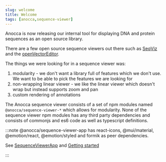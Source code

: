```yaml
---
slug: welcome
title: Welcome
tags: [anocca,sequence-viewer]
---
```


Anocca is now releasing our internal tool for displaying DNA and protein sequences as an open source library.

There are a few open source sequence viewers out there such as [SeqViz](https://github.com/Lattice-Automation/seqviz) and the [openVectorEditor](https://github.com/TeselaGen/openVectorEditor). 

The things we were looking for in a sequence viewer was:

1. modularity - we don't want a library full of features which we don't use. We want to be able to pick the features we are looking for
2. non-wrapping linear viewer - we like the linear viewer which doesn't wrap but instead supports zoom and pan
3. custom rendering of annotations

The Anocca sequence viewer consists of a set of npm modules named `@anocca/sequence-viewer-*` which allows for modularity. None of the sequence viewer npm modules has any third party dependencies and consists of commonjs and es6 code as well as typescript definitions.

:::note
@anocca/sequence-viewer-app has react-icons, @mui/material, @emotion/react, @emotion/styled and formik as peer dependencies.

See [SequenceViewerApp](/docs/api/sequence-viewer-app.sequenceviewerapp) and [Getting started](/docs/tutorial/get-started)

:::

